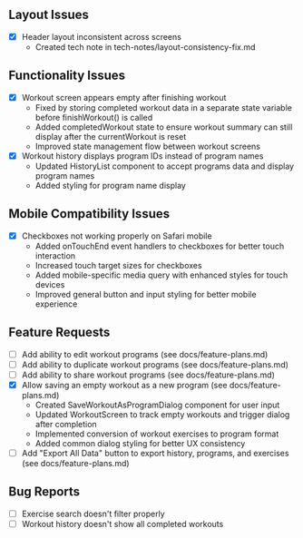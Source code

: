 ## Layout Issues
- [x] Header layout inconsistent across screens
  - Created tech note in tech-notes/layout-consistency-fix.md

## Functionality Issues
- [x] Workout screen appears empty after finishing workout
  - Fixed by storing completed workout data in a separate state variable before finishWorkout() is called
  - Added completedWorkout state to ensure workout summary can still display after the currentWorkout is reset
  - Improved state management flow between workout screens
- [x] Workout history displays program IDs instead of program names
  - Updated HistoryList component to accept programs data and display program names
  - Added styling for program name display

## Mobile Compatibility Issues
- [x] Checkboxes not working properly on Safari mobile
  - Added onTouchEnd event handlers to checkboxes for better touch interaction
  - Increased touch target sizes for checkboxes
  - Added mobile-specific media query with enhanced styles for touch devices
  - Improved general button and input styling for better mobile experience

## Feature Requests
- [ ] Add ability to edit workout programs (see docs/feature-plans.md)
- [ ] Add ability to duplicate workout programs (see docs/feature-plans.md)
- [ ] Add ability to share workout programs (see docs/feature-plans.md)
- [x] Allow saving an empty workout as a new program (see docs/feature-plans.md)
  - Created SaveWorkoutAsProgramDialog component for user input
  - Updated WorkoutScreen to track empty workouts and trigger dialog after completion
  - Implemented conversion of workout exercises to program format
  - Added common dialog styling for better UX consistency
- [ ] Add "Export All Data" button to export history, programs, and exercises (see docs/feature-plans.md)

## Bug Reports
- [ ] Exercise search doesn't filter properly
- [ ] Workout history doesn't show all completed workouts 